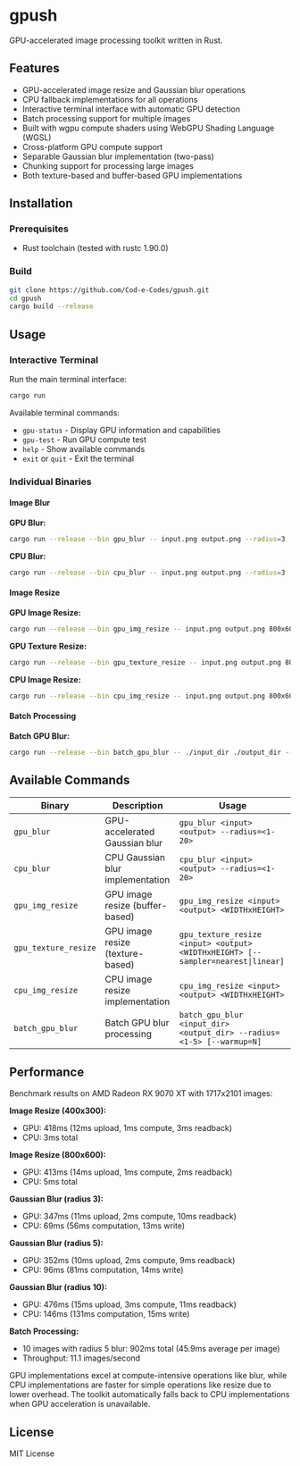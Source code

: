 # gpush

GPU-accelerated image processing toolkit written in Rust.

## Features

- GPU-accelerated image resize and Gaussian blur operations
- CPU fallback implementations for all operations
- Interactive terminal interface with automatic GPU detection
- Batch processing support for multiple images
- Built with wgpu compute shaders using WebGPU Shading Language (WGSL)
- Cross-platform GPU compute support
- Separable Gaussian blur implementation (two-pass)
- Chunking support for processing large images
- Both texture-based and buffer-based GPU implementations

## Installation

### Prerequisites

- Rust toolchain (tested with rustc 1.90.0)

### Build

```bash
git clone https://github.com/Cod-e-Codes/gpush.git
cd gpush
cargo build --release
```

## Usage

### Interactive Terminal

Run the main terminal interface:

```bash
cargo run
```

Available terminal commands:
- `gpu-status` - Display GPU information and capabilities
- `gpu-test` - Run GPU compute test
- `help` - Show available commands
- `exit` or `quit` - Exit the terminal

### Individual Binaries

#### Image Blur

**GPU Blur:**
```bash
cargo run --release --bin gpu_blur -- input.png output.png --radius=3
```

**CPU Blur:**
```bash
cargo run --release --bin cpu_blur -- input.png output.png --radius=3
```

#### Image Resize

**GPU Image Resize:**
```bash
cargo run --release --bin gpu_img_resize -- input.png output.png 800x600
```

**GPU Texture Resize:**
```bash
cargo run --release --bin gpu_texture_resize -- input.png output.png 800x600 --sampler=linear
```

**CPU Image Resize:**
```bash
cargo run --release --bin cpu_img_resize -- input.png output.png 800x600
```

#### Batch Processing

**Batch GPU Blur:**
```bash
cargo run --release --bin batch_gpu_blur -- ./input_dir ./output_dir --radius=3 --warmup=5
```

## Available Commands

| Binary | Description | Usage |
|--------|-------------|-------|
| `gpu_blur` | GPU-accelerated Gaussian blur | `gpu_blur <input> <output> --radius=<1-20>` |
| `cpu_blur` | CPU Gaussian blur implementation | `cpu_blur <input> <output> --radius=<1-20>` |
| `gpu_img_resize` | GPU image resize (buffer-based) | `gpu_img_resize <input> <output> <WIDTHxHEIGHT>` |
| `gpu_texture_resize` | GPU image resize (texture-based) | `gpu_texture_resize <input> <output> <WIDTHxHEIGHT> [--sampler=nearest\|linear]` |
| `cpu_img_resize` | CPU image resize implementation | `cpu_img_resize <input> <output> <WIDTHxHEIGHT>` |
| `batch_gpu_blur` | Batch GPU blur processing | `batch_gpu_blur <input_dir> <output_dir> --radius=<1-5> [--warmup=N]` |

## Performance

Benchmark results on AMD Radeon RX 9070 XT with 1717x2101 images:

**Image Resize (400x300):**
- GPU: 418ms (12ms upload, 1ms compute, 3ms readback)
- CPU: 3ms total

**Image Resize (800x600):**
- GPU: 413ms (14ms upload, 1ms compute, 2ms readback)  
- CPU: 5ms total

**Gaussian Blur (radius 3):**
- GPU: 347ms (11ms upload, 2ms compute, 10ms readback)
- CPU: 69ms (56ms computation, 13ms write)

**Gaussian Blur (radius 5):**
- GPU: 352ms (10ms upload, 2ms compute, 9ms readback)
- CPU: 96ms (81ms computation, 14ms write)

**Gaussian Blur (radius 10):**
- GPU: 476ms (15ms upload, 3ms compute, 11ms readback)
- CPU: 146ms (131ms computation, 15ms write)

**Batch Processing:**
- 10 images with radius 5 blur: 902ms total (45.9ms average per image)
- Throughput: 11.1 images/second

GPU implementations excel at compute-intensive operations like blur, while CPU implementations are faster for simple operations like resize due to lower overhead. The toolkit automatically falls back to CPU implementations when GPU acceleration is unavailable.

## License

MIT License
